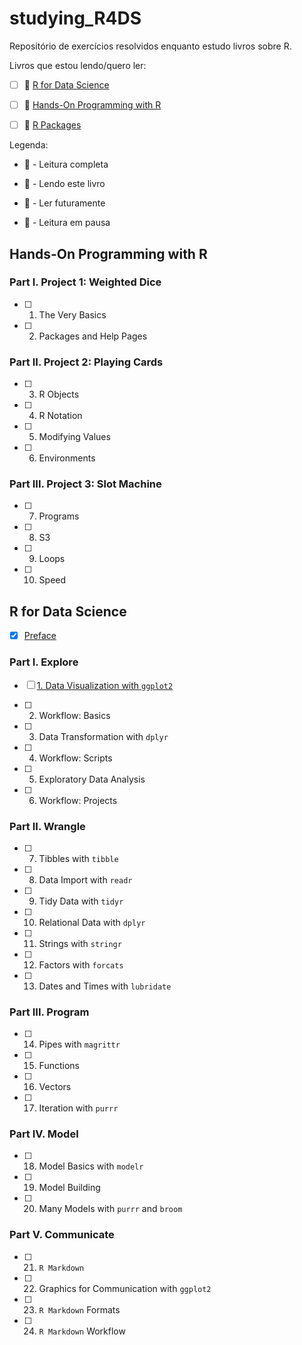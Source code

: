 # studying_R4DS

Repositório de exercícios resolvidos enquanto estudo livros sobre R. 

Livros que estou lendo/quero ler:

- [ ]  :paperclip: [R for Data Science](https://r4ds.had.co.nz/)

- [ ]  :pushpin: [Hands-On Programming with R](https://rstudio-education.github.io/hopr/)

- [ ]  :date: [R Packages](https://r-pkgs.org/)

Legenda:

- :tada: - Leitura completa

- :pushpin: - Lendo este livro

- :date: - Ler futuramente

- :paperclip: - Leitura em pausa

## Hands-On Programming with R

### Part I. Project 1: Weighted Dice

- [ ]  1. The Very Basics

- [ ]  2. Packages and Help Pages

### Part II. Project 2: Playing Cards

- [ ]  3. R Objects

- [ ]  4. R Notation

- [ ]  5. Modifying Values

- [ ]  6. Environments

### Part III. Project 3: Slot Machine

- [ ]  7. Programs

- [ ]  8. S3

- [ ]  9. Loops

- [ ]  10. Speed


## R for Data Science
- [x] [Preface](/R_for_Data_Science/00-preface.Rmd)

### Part I. Explore

- [ ]  [1. Data Visualization with `ggplot2`](/R_for_Data_Science/01-data-visualization-with-ggplot2.Rmd)

- [ ]  2. Workflow: Basics

- [ ]  3. Data Transformation with `dplyr`

- [ ]  4. Workflow: Scripts

- [ ]  5. Exploratory Data Analysis

- [ ]  6. Workflow: Projects

### Part II. Wrangle

- [ ]  7. Tibbles with `tibble`

- [ ]  8. Data Import with `readr`

- [ ]  9. Tidy Data with `tidyr`

- [ ]  10. Relational Data with `dplyr`

- [ ]  11. Strings with `stringr`

- [ ]  12. Factors with `forcats`

- [ ]  13. Dates and Times with `lubridate`

### Part III. Program

- [ ]  14. Pipes with `magrittr`

- [ ]  15. Functions

- [ ]  16. Vectors

- [ ]  17. Iteration with `purrr`

### Part IV. Model

- [ ]  18. Model Basics with `modelr`

- [ ]  19. Model Building

- [ ]  20. Many Models with `purrr` and `broom`


### Part V. Communicate

- [ ]  21. `R Markdown`

- [ ]  22. Graphics for Communication with `ggplot2`

- [ ]  23. `R Markdown` Formats

- [ ]  24. `R Markdown` Workflow